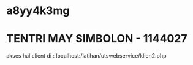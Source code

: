 # a8yy4k3mg

TENTRI MAY SIMBOLON - 1144027
=======
akses hal client di : localhost:/latihan/utswebservice/klien2.php
